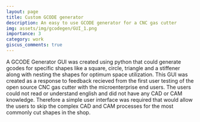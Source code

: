 ```yaml
---
layout: page
title: Custom GCODE generator
description: An easy to use GCODE generator for a CNC gas cutter
img: assets/img/gcodegen/GUI_1.png
importance: 3
category: work
giscus_comments: true
---
```


A GCODE Generator GUI was created using python that could generate gcodes for specific shapes like a square, circle, triangle and a stiffener along with nesting the shapes for optimum space utilization. This GUI was created as a response to feedback recieved from the first user testing of the open source CNC gas cutter with the microenterprise end users. The users could not read or understand english and did not have any CAD or CAM knowledge. Therefore a simple user interface was required that would allow the users to skip the complex CAD and CAM processes for the most commonly cut shapes in the shop.
